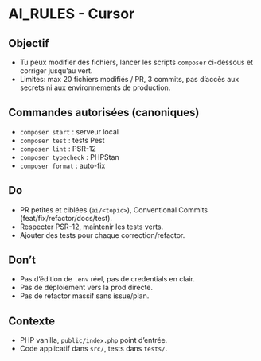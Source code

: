 # AI_RULES - Cursor

## Objectif
- Tu peux modifier des fichiers, lancer les scripts `composer` ci-dessous et corriger jusqu’au vert.
- Limites: max 20 fichiers modifiés / PR, 3 commits, pas d’accès aux secrets ni aux environnements de production.

## Commandes autorisées (canoniques)
- `composer start` : serveur local
- `composer test` : tests Pest
- `composer lint` : PSR-12
- `composer typecheck` : PHPStan
- `composer format` : auto-fix

## Do
- PR petites et ciblées (`ai/<topic>`), Conventional Commits (feat/fix/refactor/docs/test).
- Respecter PSR-12, maintenir les tests verts.
- Ajouter des tests pour chaque correction/refactor.

## Don’t
- Pas d’édition de `.env` réel, pas de credentials en clair.
- Pas de déploiement vers la prod directe.
- Pas de refactor massif sans issue/plan.

## Contexte
- PHP vanilla, `public/index.php` point d’entrée.
- Code applicatif dans `src/`, tests dans `tests/`.